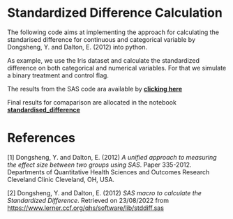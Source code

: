 # Standardized Difference Calculation

The following code aims at implementing the approach for calculating the standarised difference for continuous and categorical variable by Dongsheng, Y. and Dalton, E. (2012) into python.

As example, we use the Iris dataset and calculate the standardized difference on both categorical and numerical variables. For that we simulate a binary treatment and control flag. 

The results from the SAS code ara available by [**clicking here**](https://htmlpreview.github.io/?https://github.com/josecaloca/standardised_difference/blob/master/results%20SAS.htm)

Final results for comaparison are allocated in the notebook [**standardised_difference**](https://github.com/josecaloca/standardised_difference/blob/master/standardised_difference.ipynb)


# References

[1] Dongsheng, Y. and Dalton, E. (2012) *A unified approach to measuring the effect size between two groups using SAS*. Paper 335-2012. Departments of Quantitative Health Sciences and Outcomes Research Cleveland Clinic Cleveland, OH, USA.

[2] Dongsheng, Y. and Dalton, E. (2012) *SAS macro to calculate the Standardized Difference*. Retrieved on 23/08/2022 from https://www.lerner.ccf.org/qhs/software/lib/stddiff.sas

